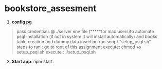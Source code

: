 # bookstore_assesment

1. **config pg**
  >pass credentials @ ./server env file
  >(*****for mac users)to automate psql installation (if not in system it will install automatically) and books table creation and dummy data insertion run script "setup_psql.sh" 
   steps to run :
   > go to root of this assignment
   >execute: chmod +x setup_psql.sh
   >execute : ./setup_psql.sh

2. **Start app**: npm start.


